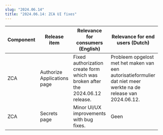 ```yaml
---
slug: "2024.06.14"
title: "2024.06.14: ZCA UI fixes"
---
```


| Component | Release item                | Relevance for consumers (English)                                              | Relevance for end users (Dutch)                                                                                 |
| --------- | --------------------------- | ------------------------------------------------------------------------------ | --------------------------------------------------------------------------------------------------------------- |
| ZCA       | Authorize Applications page | Fixed authorization create form which was broken after the 2024.06.12 release. | Probleem opgelost met het maken van een autorisatieformulier dat niet meer werkte na de release van 2024.06.12. |
| ZCA       | Secrets page                | Minor UI/UX improvements with bug fixes.                                       | Geen                                                                                                            |

